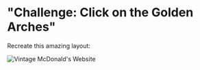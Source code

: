 # "Challenge: Click on the Golden Arches"

Recreate this amazing layout:

![Vintage McDonald's Website](https://github.com/suncoast-devs/handbook/blob/master/curriculum/fundamentals/warm-ups/assets/mcdonalds.jpg?raw=true)

